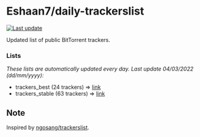 
# Eshaan7/daily-trackerslist 

[![Last update](https://img.shields.io/badge/Last%20update-04/03/2022-blue.svg)](#)

Updated list of public BitTorrent trackers.

### Lists
*These lists are automatically updated every day. Last update 04/03/2022 (_dd/mm/yyyy_):*

* trackers_best (24 trackers) => [link](https://raw.githubusercontent.com/eshaan7/daily-trackerslist/master/trackers_best.txt)
* trackers_stable (63 trackers) => [link](https://raw.githubusercontent.com/eshaan7/daily-trackerslist/master/trackers_stable.txt)

## Note

Inspired by [ngosang/trackerslist](https://github.com/ngosang/trackerslist).
